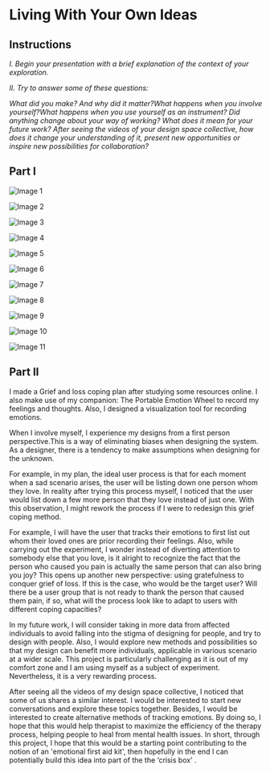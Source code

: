 # Living With Your Own Ideas

## Instructions
*I. Begin your presentation with a brief explanation of the context of your exploration.*

*II. Try to answer some of these questions:*

*What did you make? And why did it matter?What happens when you involve yourself?What happens when you use yourself as an instrument? Did anything change about your way of working? What does it mean for your future work? After seeing the videos of your design space collective, how does it change your understanding of it, present new opportunities or inspire new possibilities for collaboration?*

## Part I

![Image 1](../images/week4/1.jpg)

![Image 2](../images/week4/2.jpg)

![Image 3](../images/week4/3.jpg)

![Image 4](../images/week4/4.jpg)

![Image 5](../images/week4/5.jpg)

![Image 6](../images/week4/6.jpg)

![Image 7](../images/week4/7.jpg)

![Image 8](../images/week4/8.jpg)

![Image 9](../images/week4/9.jpg)

![Image 10](../images/week4/10.jpg)

![Image 11](../images/week4/11.jpg)

## Part II


I made a Grief and loss coping plan after studying some resources online. I also make use of my companion: The Portable Emotion Wheel to record my feelings and thoughts. Also, I designed a visualization tool for recording emotions.

When I involve myself, I experience my designs from a first person perspective.This is a way of eliminating biases when designing the system. As a designer, there is a tendency to make assumptions when designing for the unknown. 

For example, in my plan, the ideal user process is that for each moment when a sad scenario arises, the user will be listing down one person whom they love. In reality after trying this process myself, I noticed that the user would list down a few more person that they love instead of just one. With this observation, I might rework the process if I were to redesign this grief coping method.

For example, I will have the user that tracks their emotions to first list out whom their loved ones are prior recording their feelings. Also, while carrying out the experiment, I wonder instead of diverting attention to somebody else that you love, is it alright to recognize the fact that the person who caused you pain is actually the same person that can also bring you joy? This opens up another new perspective: using gratefulness to conquer grief of loss. If this is the case, who would be the target user? Will there be a user group that is not ready to thank the person that caused them pain, if so, what will the process look like to adapt to users with different coping capacities?

In my future work, I will consider taking in more data from affected individuals to avoid falling into the stigma of designing for people, and try to design with people. Also, I would explore new methods and possibilities so that my design can benefit more individuals, applicable in various scenario at a wider scale. This project is particularly challenging as it is out of my comfort zone and I am using myself as a subject of experiment. Nevertheless, it is a very rewarding process.

After seeing all the videos of my design space collective, I  noticed that some of us shares a similar interest. I would be interested to start new conversations and explore these topics together.
Besides, I would be interested to create alternative methods of tracking emotions. By doing so, I hope that this would help therapist to maximize the efficiency of the therapy process, helping people to heal from mental health issues. In short, through this project, I hope that this would be a starting point contributing to the notion of an 'emotional first aid kit', then hopefully in the end I can potentially build this idea into part of the the ‘crisis box’ .


